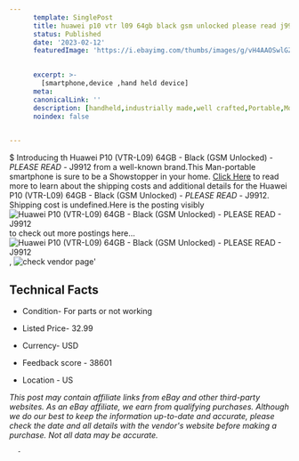 ```yaml
---
      template: SinglePost
      title: huawei p10 vtr l09 64gb black gsm unlocked please read j9912
      status: Published
      date: '2023-02-12'
      featuredImage: 'https://i.ebayimg.com/thumbs/images/g/vH4AAOSwlGZj4~bY/s-l225.jpg'
       

      excerpt: >-
        [smartphone,device ,hand held device]
      meta:
      canonicalLink: ''
      description: [handheld,industrially made,well crafted,Portable,Mobile,Compact,Convenient,Lightweight,Maneuverable,Man-portable,Miniature,Carriable,Hand-held,Light,Holdable,Transportable,Mobile device,Pocket-sized,On-the-go,Wireless,Cordless,Compact size,Convenient size, smartphone,device ,hand held device]
      noindex: false
      

---
```

$
      Introducing th Huawei P10 (VTR-L09) 64GB - Black (GSM Unlocked) - *PLEASE READ* - J9912 from a well-known brand.This Man-portable smartphone is sure to be a Showstopper in your home. [Click Here](https://www.ebay.com/itm/134442606380?hash=item1f4d675f2c%3Ag%3AvH4AAOSwlGZj4%7EbY&mkevt=1&mkcid=1&mkrid=711-53200-19255-0&campid=%253CePNCampaignId%253E&customid=%253CreferenceId%253E&toolid=10049) to read more to learn about the shipping costs and additional details for the Huawei P10 (VTR-L09) 64GB - Black (GSM Unlocked) - *PLEASE READ* - J9912. Shipping cost is undefined.Here is the posting visibly ![Huawei P10 (VTR-L09) 64GB - Black (GSM Unlocked) - *PLEASE READ* - J9912](https://i.ebayimg.com/thumbs/images/g/vH4AAOSwlGZj4~bY/s-l225.jpg) to check out more postings here... ![Huawei P10 (VTR-L09) 64GB - Black (GSM Unlocked) - *PLEASE READ* - J9912](https://i.ebayimg.com/images/g/vH4AAOSwlGZj4~bY/s-l1600.jpg), ![check vendor page](https://origin-galleryplus.ebayimg.com/ws/web/134442606380_2_0_1/225x225.jpg,https://origin-galleryplus.ebayimg.com/ws/web/134442606380_3_0_1/225x225.jpg,https://origin-galleryplus.ebayimg.com/ws/web/134442606380_4_0_1/225x225.jpg,https://origin-galleryplus.ebayimg.com/ws/web/134442606380_5_0_1/225x225.jpg)'

      

 ## Technical Facts 



     
      

 - Condition- For parts or not working 


      

 - Listed Price- 32.99 


      

 - Currency- USD 


      

 - Feedback score - 38601 


      

 - Location - US 


      
      

 *_This post may contain affiliate links from eBay and other third-party websites. As an eBay affiliate, we earn from qualifying purchases. Although we do our best to keep the information up-to-date and accurate, please check the date and all details with the vendor's website before making a purchase. Not all data may be accurate._*




      -
